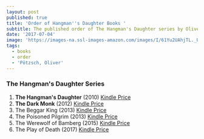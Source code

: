 ```yaml
---
layout: post
published: true
title: 'Order of Hangman''s Daughter Books '
subtitle: The published order of The Hangman's Daughter series by Oliver Pötzsch
date: '2017-07-04'
image: 'https://images-na.ssl-images-amazon.com/images/I/61Yu2UAhjTL._UX250_.jpg'
tags:
  - books
  - order
  - 'Pötzsch, Oliver'
---
```

### The Hangman's Daughter Series

1. **The Hangman's Daughter** (2010) [Kindle Price](http://amzn.to/2uemhP1)
1. **The Dark Monk** (2012) [Kindle Price](http://amzn.to/2uzif2W)
1. The Beggar King (2013) [Kindle Price](http://amzn.to/2tfFrUr)
1. The Poisoned Pilgrim	(2013) [Kindle Price](http://amzn.to/2sBXu5w)
1. The Werewolf of Bamberg (2015) [Kindle Price](http://amzn.to/2tBIl8c)
1. The Play of Death (2017) [Kindle Price](http://amzn.to/2sCsFNT)